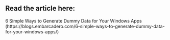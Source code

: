 <h2>Read the article here:</h2>
6 Simple Ways to Generate Dummy Data for Your Windows Apps (https://blogs.embarcadero.com/6-simple-ways-to-generate-dummy-data-for-your-windows-apps/)
